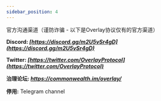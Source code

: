 ```yaml
---
sidebar_position: 4
---
```

官方沟通渠道（谨防诈骗 - 以下是Overlay协议仅有的官方渠道）

**Discord: _[https://discord.gg/m2U5vSr4gD](https://discord.gg/m2U5vSr4gD)_**   

**Twitter: _[https://twitter.com/OverlayProtocol](https://twitter.com/OverlayProtocol)_**  

**治理论坛: _https://commonwealth.im/overlay/_**    

**停用:** Telegram channel
